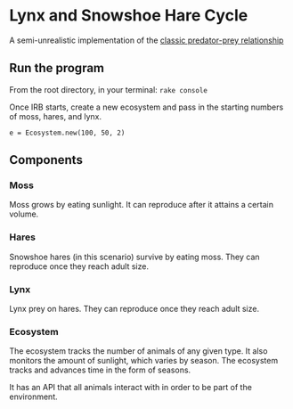 # Lynx and Snowshoe Hare Cycle
A semi-unrealistic implementation of the [classic predator-prey relationship](http://www.enr.gov.nt.ca/programs/fur-bearing-animals/lynx-snowshoe-hare-cycle)

## Run the program

From the root directory, in your terminal:
`rake console`

Once IRB starts, create a new ecosystem and pass in the starting numbers of moss, hares, and lynx.

`e = Ecosystem.new(100, 50, 2)`

## Components

### Moss

Moss grows by eating sunlight. It can reproduce after it attains a certain volume.

### Hares

Snowshoe hares (in this scenario) survive by eating moss. They can reproduce once they reach adult size.

### Lynx

Lynx prey on hares. They can reproduce once they reach adult size.

### Ecosystem

The ecosystem tracks the number of animals of any given type. It also monitors the amount of sunlight, which varies by season. The ecosystem tracks and advances time in the form of seasons.

It has an API that all animals interact with in order to be part of the environment.



